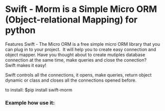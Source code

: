 # Swift - Morm is a Simple Micro ORM (Object-relational Mapping) for python

Features
Swift - The Micro ORM is a free simple micro ORM library that you can plug in to your project. 
It will help you to create easy connection and object mapper.
Have you thought about to create mutiples database connection at the same time, make queries and close the conection? Swift makes it easy!

Swift controls all the connections, it opens, make queries, return object dynamic or class and closes all the connections opened before.

to install: $pip install swift-morm 


### Example how use it:
